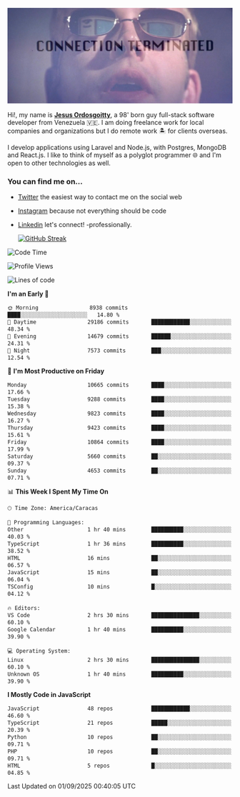 ![hackers movie reference](./disconnected.jpg)

Hi!, my name is [**Jesus Ordosgoitty**](https://jodaz.dev), a 98' born guy full-stack software developer from Venezuela 🇻🇪. I am doing freelance work for local companies and organizations but I do remote work 🏝️ for clients overseas. 

I develop applications using Laravel and Node.js, with Postgres, MongoDB and React.js. I like to think of myself as a polyglot programmer 🌐 and I'm open to other technologies as well.

### You can find me on...

- [Twitter](https://twitter.com/jodaz_) the easiest way to contact me on the social web
- [Instagram](https://instagram.com/jodaz_) because not everything should be code
- [Linkedin](https://linkedin.com/in/jodaz) let's connect! -professionally.


    [![GitHub Streak](https://streak-stats.demolab.com?user=jodaz&theme=tokyonight)](https://git.io/streak-stats)

<!--START_SECTION:waka-->
![Code Time](http://img.shields.io/badge/Code%20Time-11%2C316%20hrs%2047%20mins-blue)

![Profile Views](http://img.shields.io/badge/Profile%20Views-0-blue)

![Lines of code](https://img.shields.io/badge/From%20Hello%20World%20I%27ve%20Written-85.6%20million%20lines%20of%20code-blue)

**I'm an Early 🐤** 

```text
🌞 Morning                8938 commits        ████░░░░░░░░░░░░░░░░░░░░░   14.80 % 
🌆 Daytime                29186 commits       ████████████░░░░░░░░░░░░░   48.34 % 
🌃 Evening                14679 commits       ██████░░░░░░░░░░░░░░░░░░░   24.31 % 
🌙 Night                  7573 commits        ███░░░░░░░░░░░░░░░░░░░░░░   12.54 % 
```
📅 **I'm Most Productive on Friday** 

```text
Monday                   10665 commits       ████░░░░░░░░░░░░░░░░░░░░░   17.66 % 
Tuesday                  9288 commits        ████░░░░░░░░░░░░░░░░░░░░░   15.38 % 
Wednesday                9823 commits        ████░░░░░░░░░░░░░░░░░░░░░   16.27 % 
Thursday                 9423 commits        ████░░░░░░░░░░░░░░░░░░░░░   15.61 % 
Friday                   10864 commits       ████░░░░░░░░░░░░░░░░░░░░░   17.99 % 
Saturday                 5660 commits        ██░░░░░░░░░░░░░░░░░░░░░░░   09.37 % 
Sunday                   4653 commits        ██░░░░░░░░░░░░░░░░░░░░░░░   07.71 % 
```


📊 **This Week I Spent My Time On** 

```text
🕑︎ Time Zone: America/Caracas

💬 Programming Languages: 
Other                    1 hr 40 mins        ██████████░░░░░░░░░░░░░░░   40.03 % 
TypeScript               1 hr 36 mins        ██████████░░░░░░░░░░░░░░░   38.52 % 
HTML                     16 mins             ██░░░░░░░░░░░░░░░░░░░░░░░   06.57 % 
JavaScript               15 mins             ██░░░░░░░░░░░░░░░░░░░░░░░   06.04 % 
TSConfig                 10 mins             █░░░░░░░░░░░░░░░░░░░░░░░░   04.12 % 

🔥 Editors: 
VS Code                  2 hrs 30 mins       ███████████████░░░░░░░░░░   60.10 % 
Google Calendar          1 hr 40 mins        ██████████░░░░░░░░░░░░░░░   39.90 % 

💻 Operating System: 
Linux                    2 hrs 30 mins       ███████████████░░░░░░░░░░   60.10 % 
Unknown OS               1 hr 40 mins        ██████████░░░░░░░░░░░░░░░   39.90 % 
```

**I Mostly Code in JavaScript** 

```text
JavaScript               48 repos            ████████████░░░░░░░░░░░░░   46.60 % 
TypeScript               21 repos            █████░░░░░░░░░░░░░░░░░░░░   20.39 % 
Python                   10 repos            ██░░░░░░░░░░░░░░░░░░░░░░░   09.71 % 
PHP                      10 repos            ██░░░░░░░░░░░░░░░░░░░░░░░   09.71 % 
HTML                     5 repos             █░░░░░░░░░░░░░░░░░░░░░░░░   04.85 % 
```




 Last Updated on 01/09/2025 00:40:05 UTC
<!--END_SECTION:waka-->
